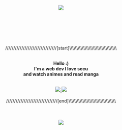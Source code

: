 <p align="center">
    <img src="https://1.bp.blogspot.com/-ytjMGtoyVnc/XYdpPLlerCI/AAAAAAAABY8/xs8b0iDBAtUufu4EhQm4L58Io2sUxiHLgCLcBGAsYHQ/w680/externalFile.gif">
</p>   
<br>
<br>
<p align="center">
    
</p>
<br>
<br>
<p align="center">
////////////////////////////////[start]\\\\\\\\\\\\\\\\\\\\\\\\\\\\\\\\\\
</p>

<p align="center">
    <br>
    <strong>Hello :)<br>I'm a web dev I love secu <br> 
    and watch animes and read manga</strong> <br>
    <br>
    </strong>
 
<p align="center">
         <a href="#">
         <img src="https://img.shields.io/static/v1?label=Discord&logo=Discord&message=Click%20Here&color=7289DA">
         </a>
         <a href="https://delta4546.github.io/Gino_Bartali/">
         <img src="https://img.shields.io/website?down_color=red&down_message=web%20site%20is%20off&style=flat-square&up_color=green&up_message=web%20site%20is%20on&url=https%3A%2F%2Fdelta4546.github.io%2FGino_Bartali%2F">
         </a>
<br>
<br>
////////////////////////////////[end]\\\\\\\\\\\\\\\\\\\\\\\\\\\\\\\\\\
<br>
<br>
<br>
<br>
<img src="https://wallup.net/wp-content/uploads/2016/04/10/319659-Kentaro_Miura-Berserk-Guts.jpg">
</p>
